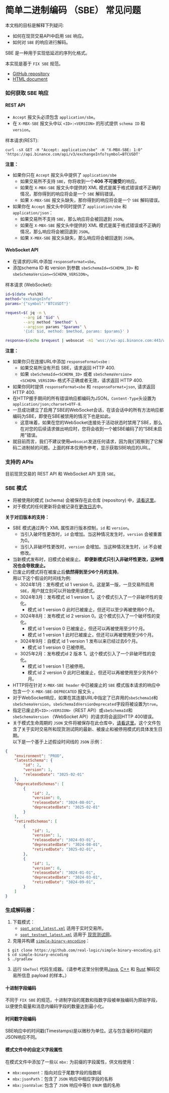 # 简单二进制编码 （SBE） 常见问题

本文档的目标是解释下列疑问:

* 如何在现货交易API中启用 `SBE` 响应。
* 如何对 `SBE` 的响应进行解码。

SBE 是一种用于实现低延迟的序列化格式。

本实现是基于 `FIX SBE` 规范。
* [GitHub repository](https://github.com/FIXTradingCommunity/fix-simple-binary-encoding)
* [HTML document](https://www.fixtrading.org/standards/sbe-online)

### 如何获取 SBE 响应

#### REST API

* `Accept` 报文头必须包含 `application/sbe`。
* 在 `X-MBX-SBE` 报文头中以 `<ID>:<VERSION>` 的形式提供 `schema ID` 和 `version`。

样本请求(REST):

```
curl -sX GET -H "Accept: application/sbe" -H "X-MBX-SBE: 1:0" 'https://api.binance.com/api/v3/exchangeInfo?symbol=BTCUSDT'
```

**注意：**

* 如果你只在 `Accept` 报文头中提供了 `application/sbe`
  	* 如果交易所不支持 `SBE`，你将收到一个**406 不可接受**的响应。
	* 如果在 `X-MBX-SBE` 报文头中提供的 XML 模式是属于格式错误或不正确的情况，那你得到的响应将会是一个 `SBE` 解码错误。
	* 如果 `X-MBX-SBE` 报文头缺失，那你得到的响应将会是一个 `SBE` 解码错误。
* 如果你在 `Accept` 报文头中同时提供了 `application/sbe` 和 `application/json`：
  	* 如果交易所不支持 `SBE`，那么响应将会被回退到 `JSON`。
	* 如果在 `X-MBX-SBE` 报文头中提供的 XML 模式是属于格式错误或不正确的情况，那么响应将会被回退到 `JSON`。
	* 如果 `X-MBX-SBE` 报文头缺失，那么响应将会被回退到 `JSON`。


#### WebSocket API

* 在请求的URL中添加 `responseFormat=sbe`。
* 添加schema ID 和 version 到参数 `sbeSchemaId=<SCHEMA_ID>` 和 `sbeSchemaVersion=<SCHEMA_VERSION>`。

样本请求 (WebSocket):

```bash
id=$(date +%s%3N)
method="exchangeInfo"
params='{"symbol":"BTCUSDT"}'

request=$( jq -n \
        --arg id "$id" \
        --arg method "$method" \
        --argjson params "$params" \
        '{id: $id, method: $method, params: $params}' )

response=$(echo $request | websocat -n1 'wss://ws-api.binance.com:443/ws-api/v3?responseFormat=sbe&sbeSchemaId=1&sbeSchemaVersion=0')
```

**注意：**

* 如果你只在连接URL中添加 `responseFormat=sbe` :
    * 如果交易所没有开启 SBE，请求返回 HTTP 400.
    * 如果 `sbeSchemaId=<SCHEMA_ID>` 或者 `sbeSchemaVersion=<SCHEMA_VERSION>` 格式不正确或者无效，请求返回 HTTP 400.
* 如果你同时提供 `responseFormat=sbe` 和 `responseFormat=json`, 请求返回 HTTP 400.
* 在HTTP握手期间的所有错误响应都编码为JSON，`Content-Type`头设置为`application/json;charset=UTF-8`.
* 一旦成功建立了启用了SBE的WebSocket会话，在该会话中的所有方法响应都编码为SBE，即使在SBE被禁用的情况下也是如此。
    * 这意味着，如果在您的WebSocket连接处于活动状态时禁用了SBE，那么在对您的后续请求做出响应时，您将会收到一个被SBE编码了的“SBE未启用”错误。
* 就目前而言，我们不建议使用`websocat`发送任何请求，因为我们观察到了它解码二进制帧的问题。上面的样本仅用作参考，显示获取SBE响应的URL。


### 支持的 APIs

目前现货交易的 REST API 和 WebSocket API 支持 `SBE`。

<a id="sbe-schema"></a>
### SBE 模式

* 将被使用的模式 (schema) 会被保存在此仓库 (repository) 中，[请看这里](https://github.com/binance/binance-spot-api-docs/tree/master/sbe/schemas)。
* 对于模式的任何更新将会被记录在[更改日志](../CHANGELOG_CN.md)中。

**关于对旧版本的支持：**

* SBE 模式通过两个 XML 属性进行版本控制，`id` 和 `version`。
	* 当引入破坏性更改时，`id` 会增加。当这种情况发生时，`version` 会被重置为0。
	* 当引入非破坏性更改时，`version` 会增加。当这种情况发生时，`id` 不会被修改。
* 当新模式发布时，旧模式会被废止。 **即便新模式只引入非破坏性更改，这种情况也会导致废止。**
* 已废止的模式将在被废止后**依然得到至少6个月的支持**。<br>用以下这个假设的时间线为例:
	* 3024年1月：发布模式 id 1 version 0。这是第一版，一旦交易所启用 `SBE`，用户就立刻可以开始使用该模式。
	* 3024年3月：发布模式 id 1 version 1。这个模式引入了一个非破坏性的变化。
		* 模式 id 1 version 0 此时已被废止，但还可以至少再被使用6个月。
	* 3024年8月：发布模式 id 2 version 0。这个模式引入了一个破坏性的变化。
		* 模式 id 1 version 0 已被废止，但还可以再被使用至少1个月。
		* 模式 id 1 version 1 此时已被废止，但还可以再被使用至少6个月。
	* 3024年9月：自模式 id 1 version 1 发布以来已经过去6个月。
  		* 模式 id 1 version 0 已被停用。
	* 3025年2月：发布模式id 2 版本 1。这个模式引入了一个非破坏性的变化。
		* 模式 id 1 version 1 已被停用。
		* 模式 id 2 version 0 此时已被废止，但还可以再被使用至少另外6个月。
* HTTP将在针对 `X-MBX-SBE header` 中已被废止的 `SBE` 模式版本请求的响应中包含一个 `X-MBX-SBE-DEPRECATED` 报文头 。
* 对于WebSocket响应，如果在其连接URL中指定了已弃用的`sbeSchemaId`和`sbeSchemaVersion`，`sbeSchemaIdVersionDeprecated`字段将被设置为`true`。
* 指定已废止的`<ID>:<VERSION>`（REST API）或`sbeSchemaId`和`sbeSchemaVersion` （WebSocket API）的请求将会返回HTTP 400错误。
* 关于模式生命周期的 `JSON` 文件将被保存在此仓库中，[请看这里](https://github.com/binance/binance-spot-api-docs/tree/master/sbe/schemas)。这个文件包含了关于实时交易所和现货测试网的最新、被废止和被停用模式的具体发生日期。<br> 以下是一个基于上述假设时间线的 `JSON` 示例：

```json
{
    "environment": "PROD",
    "latestSchema": {
        "id": 2,
        "version": 1,
        "releaseDate": "3025-02-01"
    },
    "deprecatedSchemas": [
        {
            "id": 2,
            "version": 0,
            "releaseDate": "3024-08-01",
            "deprecatedDate": "3025-02-01"
        }
    ],
    "retiredSchemas": [
        {
            "id": 1,
            "version": 1,
            "releaseDate": "3024-03-01",
            "deprecatedDate": "3024-08-01",
            "retiredDate": "3025-02-01",
        },
        {
            "id": 1,
            "version": 0,
            "releaseDate": "3024-01-01",
            "deprecatedDate": "3024-03-01",
            "retiredDate": "3024-09-01",
        }
    ]
}
```

<a id="generate-sbe-decoders"></a>
### 生成解码器：

1. 下载模式：
    * [`spot_prod_latest.xml`](../sbe/schemas/spot_prod_latest.xml) 适用于实时交易所。
    * [`spot_testnet_latest.xml`](../sbe/schemas/spot_testnet_latest.xml) 适用于 [现货测试网](https://testnet.binance.vision)。
2. 克隆并构建 [`simple-binary-encoding`](https://github.com/real-logic/simple-binary-encoding)：
```shell
 $ git clone https://github.com/real-logic/simple-binary-encoding.git
 $ cd simple-binary-encoding
 $ ./gradlew
```
3. 运行 `SbeTool` 代码生成器。（请参考这里分别使用[Java](https://github.com/binance/binance-sbe-java-sample-app), [C++](https://github.com/binance/binance-sbe-cpp-sample-app) 和 [Rust](https://github.com/binance/binance-sbe-rust-sample-app) 解码交易所信息 payload 的样本。）

#### 十进制字段编码

不同于 `FIX SBE` 的规范，十进制字段的尾数和指数字段被单独编码为原始字段，以便使负载量和消息内编码字段的数量达到最小化。

#### 时间戳字段编码

SBE响应中的时间戳(Timestamps)是以微秒为单位。这与包含毫秒时间戳的JSON响应不同。

#### 模式文件中的自定义字段属性

在模式文件中添加了一些以 `mbx:` 为前缀的字段属性，供文档使用：
- `mbx:exponent`：指向对应于尾数字段的指数域
- `mbx:jsonPath`：包含了 `JSON` 响应中相应字段的名称
- `mbx:jsonValue`: 包含了 `JSON` 响应中等价 `ENUM` 值的名称
